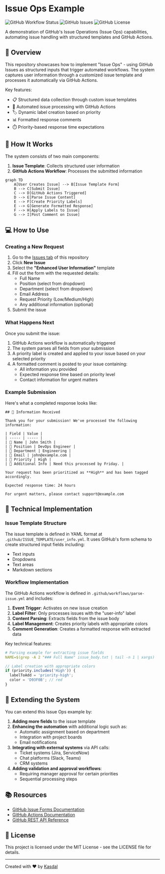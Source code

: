 # Issue Ops Example

![GitHub Workflow Status](https://img.shields.io/github/actions/workflow/status/Kasdal/issue-ops-example/parse-issue.yml?style=for-the-badge)
![GitHub Issues](https://img.shields.io/github/issues/Kasdal/issue-ops-example?style=for-the-badge)
![GitHub License](https://img.shields.io/github/license/Kasdal/issue-ops-example?style=for-the-badge)

A demonstration of GitHub's Issue Operations (Issue Ops) capabilities, automating issue handling with structured templates and GitHub Actions.

## 📑 Overview

This repository showcases how to implement "Issue Ops" - using GitHub Issues as structured inputs that trigger automated workflows. The system captures user information through a customized issue template and processes it automatically via GitHub Actions.

Key features:

- 📋 Structured data collection through custom issue templates
- 🔄 Automated issue processing with GitHub Actions
- 🏷️ Dynamic label creation based on priority
- 📊 Formatted response comments
- ⏱️ Priority-based response time expectations

## 🚀 How It Works

The system consists of two main components:

1. **Issue Template**: Collects structured user information
2. **GitHub Actions Workflow**: Processes the submitted information

```mermaid
graph TD
    A[User Creates Issue] --> B[Issue Template Form]
    B --> C[Submit Issue]
    C --> D[GitHub Actions Triggered]
    D --> E[Parse Issue Content]
    E --> F[Create Priority Labels]
    E --> G[Generate Formatted Response]
    F --> H[Apply Labels to Issue]
    G --> I[Post Comment on Issue]
```

## 💻 How to Use

### Creating a New Request

1. Go to the [Issues tab](https://github.com/Kasdal/issue-ops-example/issues) of this repository
2. Click **New Issue**
3. Select the **"Enhanced User Information"** template
4. Fill out the form with the requested details:
   - Full Name
   - Position (select from dropdown)
   - Department (select from dropdown)
   - Email Address
   - Request Priority (Low/Medium/High)
   - Any additional information (optional)
5. Submit the issue

### What Happens Next

Once you submit the issue:

1. GitHub Actions workflow is automatically triggered
2. The system parses all fields from your submission
3. A priority label is created and applied to your issue based on your selected priority
4. A formatted comment is posted to your issue containing:
   - All information you provided
   - Expected response time based on priority level
   - Contact information for urgent matters

### Example Submission

Here's what a completed response looks like:

```
## 🎉 Information Received

Thank you for your submission! We've processed the following information:

| Field | Value |
| ----- | ----- |
| 👤 Name | John Smith |
| 💼 Position | DevOps Engineer |
| 🏢 Department | Engineering |
| 📧 Email | john@example.com |
| 🔔 Priority | High |
| 📝 Additional Info | Need this processed by Friday. |

Your request has been prioritized as **High** and has been tagged accordingly.

Expected response time: 24 hours

For urgent matters, please contact support@example.com
```

## 🔧 Technical Implementation

### Issue Template Structure

The issue template is defined in YAML format at `.github/ISSUE_TEMPLATE/user_info.yml`. It uses GitHub's form schema to create structured input fields including:

- Text inputs
- Dropdowns 
- Text areas
- Markdown sections

### Workflow Implementation

The GitHub Actions workflow is defined in `.github/workflows/parse-issue.yml` and includes:

1. **Event Trigger**: Activates on new issue creation
2. **Label Filter**: Only processes issues with the "user-info" label
3. **Content Parsing**: Extracts fields from the issue body
4. **Label Management**: Creates priority labels with appropriate colors
5. **Comment Generation**: Creates a formatted response with extracted data

Key technical features:

```yaml
# Parsing example for extracting issue fields
NAME=$(grep -A 2 "### Full Name" issue_body.txt | tail -n 1 | xargs)
```

```javascript
// Label creation with appropriate colors
if (priority.includes('High')) {
  labelToAdd = 'priority-high';
  color = 'D93F0B'; // red
}
```

## 🧩 Extending the System

You can extend this Issue Ops example by:

1. **Adding more fields** to the issue template
2. **Enhancing the automation** with additional logic such as:
   - Automatic assignment based on department
   - Integration with project boards
   - Email notifications
3. **Integrating with external systems** via API calls:
   - Ticket systems (Jira, ServiceNow)
   - Chat platforms (Slack, Teams)
   - CRM systems
4. **Adding validation and approval workflows**:
   - Requiring manager approval for certain priorities
   - Sequential processing steps

## 📚 Resources

- [GitHub Issue Forms Documentation](https://docs.github.com/en/communities/using-templates-to-encourage-useful-issues-and-pull-requests/syntax-for-githubs-form-schema)
- [GitHub Actions Documentation](https://docs.github.com/en/actions)
- [GitHub REST API Reference](https://docs.github.com/en/rest)

## 📝 License

This project is licensed under the MIT License - see the LICENSE file for details.

---

Created with ❤️ by [Kasdal](https://github.com/Kasdal)